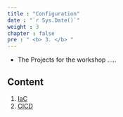 ```yaml
---
title : "Configuration"
date : "`r Sys.Date()`"
weight : 3
chapter : false
pre : " <b> 3. </b> "
---
```


-   The Projects for the workshop .....

## Content

1. [IaC](3.1-ec2/)
2. [CICD](3.2-jenkins/)